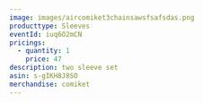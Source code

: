 ```yaml
---
image: images/aircomiket3chainsawsfsafsdas.png
producttype: Sleeves
eventId: iuq6O2mCN
pricings:
  - quantity: 1
    price: 47
description: two sleeve set
asin: s-gIKH8J8SO
merchandise: comiket
---
```

